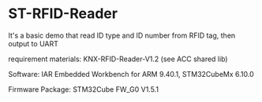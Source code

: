 # ST-RFID-Reader

It's a basic demo that read ID type and ID number from RFID tag, then output to UART

requirement materials: KNX-RFID-Reader-V1.2 (see ACC shared lib)

Software: IAR Embedded Workbench for ARM 9.40.1, STM32CubeMx  6.10.0

Firmware Package: STM32Cube FW_G0 V1.5.1
